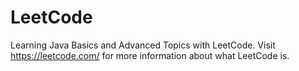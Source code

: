 # LeetCode

Learning Java Basics and Advanced Topics with LeetCode. Visit https://leetcode.com/ for more information about what LeetCode is.